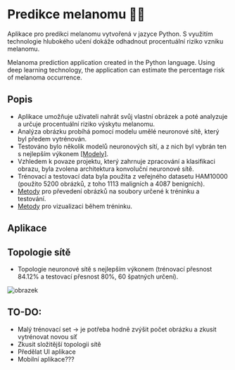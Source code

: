 # Predikce melanomu :man_health_worker:

Aplikace pro predikci melanomu vytvořená v jazyce Python. S využitím technologie hlubokého učení dokáže odhadnout procentuální riziko vzniku melanomu.

Melanoma prediction application created in the Python language. Using deep learning technology, the application can estimate the percentage risk of melanoma occurrence.

## Popis

- Aplikace umožňuje uživateli nahrát svůj vlastní obrázek a poté analyzuje a určuje procentuální riziko výskytu melanomu.
- Analýza obrázku probíhá pomocí modelu umělé neuronové sítě, který byl předem vytrénován.
- Testováno bylo několik modelů neuronových sítí, a z nich byl vybrán ten s nejlepším výkonem [[Modely]](https://github.com/P-jag1/melanom_prediction_app/tree/main/neural_networks).
- Vzhledem k povaze projektu, který zahrnuje zpracování a klasifikaci obrazu, byla zvolena architektura konvoluční neuronové sítě.
- Trénovací a testovací data byla použita z veřejného datasetu HAM10000 (použito 5200 obrázků, z toho 1113 maligních a 4087 benigních).
- [Metody](https://github.com/P-jag1/melanom_prediction_app/blob/main/neural_networks/data_loader.py) pro převedení obrázků na soubory určené k tréninku a testování.
- [Metody](https://github.com/P-jag1/melanom_prediction_app/blob/main/neural_networks/data_visualizer.py) pro vizualizaci během tréninku.

## Aplikace 

## Topologie sítě

- Topologie neuronové sítě s nejlepším výkonem (trénovací přesnost 84.12% a testovací přesnost 80%, 60 špatných určení). 

![obrazek](https://github.com/P-jag1/melanom_prediction_app/assets/73929822/a3b8fddb-384e-4967-92cd-79de38800272)

## TO-DO:

- Malý trénovací set -> je potřeba hodně zvýšit počet obrázku a zkusit vytrénovat novou síť
- Zkusit složitější topologii sítě
- Předělat UI aplikace
- Mobilní aplikace???




